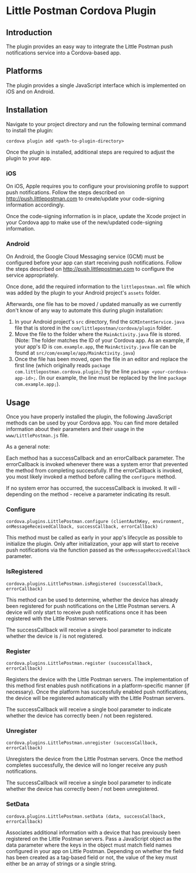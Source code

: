 # Little Postman Cordova Plugin

## Introduction

The plugin provides an easy way to integrate the Little Postman push notifications service
into a Cordova-based app.

## Platforms

The plugin provides a single JavaScript interface which is implemented on iOS and on
Android.

## Installation

Navigate to your project directory and run the following terminal command to install the
plugin:

`cordova plugin add <path-to-plugin-directory>`

Once the plugin is installed, additional steps are required to adjust the plugin to your
app.

### iOS

On iOS, Apple requires you to configure your provisioning profile to support push notifications.
Follow the steps described on http://push.littlepostman.com to create/update your code-signing
information accordingly.

Once the code-signing information is in place, update the Xcode project in your Cordova app
to make use of the new/updated code-signing information.

### Android

On Android, the Google Cloud Messaging service (GCM) must be configured before your app can
start receiving push notifications. Follow the steps described on http://push.littlepostman.com
to configure the service appropriately.

Once done, add the required information to the `littlepostman.xml` file which was added by the
plugin to your Android project's `assets` folder.

Afterwards, one file has to be moved / updated manually as we currently don't know of any way
to automate this during plugin installation:

1. In your Android project's `src` directory, find the `GCMIntentService.java` file that is stored
   in the `com/littlepostman/cordova/plugin` folder.
2. Move the file to the folder where the `MainActivity.java` file is stored. (Note: The folder
   matches the ID of your Cordova app. As an example, if your app's ID is `com.example.app`, the
   `MainActivity.java` file can be found at `src/com/example/app/MainActivity.java`)
3. Once the file has been moved, open the file in an editor and replace the first line (which
   originally reads `package com.littlepostman.cordova.plugin;`) by the line
   `package <your-cordova-app-id>;`. (In our example, the line must be replaced by the line
   `package com.example.app;`).

## Usage

Once you have properly installed the plugin, the following JavaScript methods can be used by your
Cordova app. You can find more detailed information about their parameters and their usage in the
`www/LittlePostman.js` file.

As a general note:

Each method has a successCallback and an errorCallback parameter. The errorCallback is invoked whenever
there was a system error that prevented the method from completing successfully. If the errorCallback
is invoked, you most likely invoked a method before calling the `configure` method.

If no system error has occurred, the successCallback is invoked. It will - depending on the method -
receive a parameter indicating its result.


### Configure

`cordova.plugins.LittlePostman.configure (clientAuthKey, environment, onMessageReceivedCallback, successCallback, errorCallback)`

This method must be called as early in your app's lifecycle as possible to initialize the plugin. Only after
initialization, your app will start to receive push notifications via the function passed as the `onMessageReceivedCallback`
parameter.

### IsRegistered

`cordova.plugins.LittlePostman.isRegistered (successCallback, errorCallback)`

This method can be used to determine, whether the device has already been registered for push
notifications on the Little Postman servers. A device will only start to receive push notifications
once it has been registered with the Little Postman servers.

The successCallback will receive a single bool parameter to indicate whether the device is / is not registered.

### Register

`cordova.plugins.LittlePostman.register (successCallback, errorCallback)`

Registers the device with the Little Postman servers. The implementation of this method first enables
push notifications in a platform-specific manner (if necessary). Once the platform has successfully
enabled push notifications, the device will be registered automatically with the Little Postman servers.

The successCallback will receive a single bool parameter to indicate whether the device has correctly been / not been
registered.

### Unregister

`cordova.plugins.LittlePostman.unregister (successCallback, errorCallback)`

Unregisters the device from the Little Postman servers. Once the method completes successfully,
the device will no longer receive any push notifications.

The successCallback will receive a single bool parameter to indicate whether the device has correctly been / not been
unregistered.

### SetData

`cordova.plugins.LittlePostman.setData (data, successCallback, errorCallback)`

Associates additional information with a device that has previously been registered on the Little Postman
servers. Pass a JavaScript object as the data parameter where the keys in the object must
match field names configured in your app on Little Postman. Depending on whether the field has been
created as a tag-based field or not, the value of the key must either be an array of strings or a single
string.
